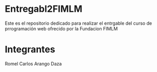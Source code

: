 # Entregabl2FIMLM
Este es el repositorio dedicado para realizar el entrgable del curso de prrogramación web ofrecido por la Fundacion FIMLM

# Integrantes
Romel Carlos Arango Daza
